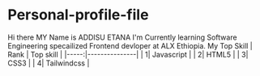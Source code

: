# Personal-profile-file
Hi there MY Name is ADDISU ETANA
I'm Currently learning Software Engineering specailized Frontend devloper at ALX Ethiopia.
<detalis>
<sumary> My Top Skill </summary>
| Rank | Top skill     |
|-----:|---------------|
|     1| Javascript    |
|     2| HTML5         |
|     3| CSS3          |
|     4| Tailwindcss   |
</details>

